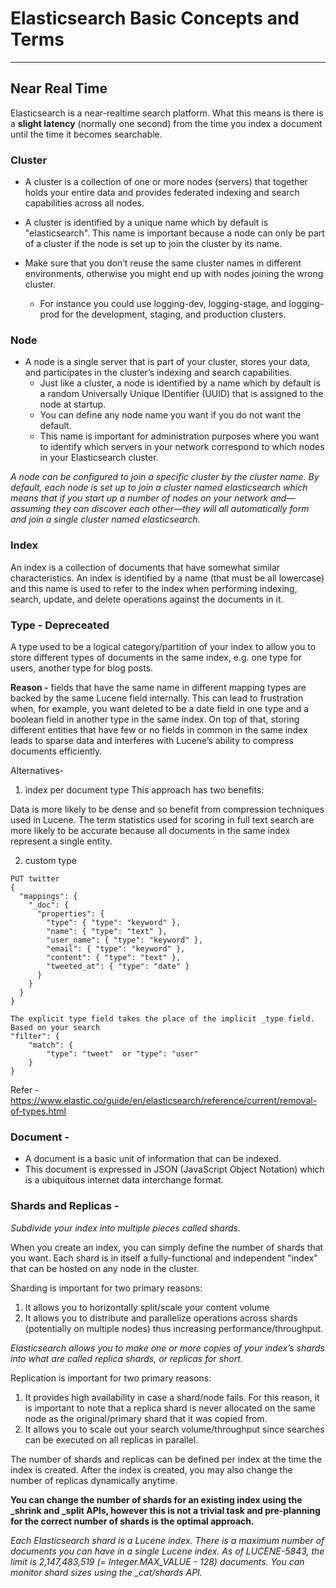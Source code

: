 # Elasticsearch Basic Concepts and Terms
---

## Near Real Time
Elasticsearch is a near-realtime search platform. What this means is there is a **slight latency** (normally one second) from the time you index a document until the time it becomes searchable.

### Cluster
- A cluster is a collection of one or more nodes (servers) that together holds your entire data and provides federated indexing and search capabilities across all nodes. 
- A cluster is identified by a unique name which by default is "elasticsearch". This name is important because a node can only be part of a cluster if the node is set up to join the cluster by its name.

- Make sure that you don’t reuse the same cluster names in different environments, otherwise you might end up with nodes joining the wrong cluster.

  - For instance you could use logging-dev, logging-stage, and logging-prod for the development, staging, and production clusters.

### Node

- A node is a single server that is part of your cluster, stores your data, and participates in the cluster’s indexing and search capabilities. 
  - Just like a cluster, a node is identified by a name which by default is a random Universally Unique IDentifier (UUID) that is assigned to the node at startup. 
  - You can define any node name you want if you do not want the default. 
  - This name is important for administration purposes where you want to identify which servers in your network correspond to which nodes in your Elasticsearch cluster.

*A node can be configured to join a specific cluster by the cluster name. By default, each node is set up to join a cluster named elasticsearch which means that if you start up a number of nodes on your network and—assuming they can discover each other—they will all automatically form and join a single cluster named elasticsearch.*

### Index

An index is a collection of documents that have somewhat similar characteristics.
An index is identified by a name (that must be all lowercase) and this name is used to refer to the index when performing indexing, search, update, and delete operations against the documents in it.

### Type - Depreceated
A type used to be a logical category/partition of your index to allow you to store different types of documents in the same index, e.g. one type for users, another type for blog posts.

**Reason -** fields that have the same name in different mapping types are backed by the same Lucene field internally.
This can lead to frustration when, for example, you want deleted to be a date field in one type and a boolean field in another type in the same index.
On top of that, storing different entities that have few or no fields in common in the same index leads to sparse data and interferes with Lucene’s ability to compress documents efficiently.

Alternatives- 
1. index per document type
This approach has two benefits:

Data is more likely to be dense and so benefit from compression techniques used in Lucene.
The term statistics used for scoring in full text search are more likely to be accurate because all documents in the same index represent a single entity.

2. custom type

```
PUT twitter
{
  "mappings": {
    "_doc": {
      "properties": {
        "type": { "type": "keyword" }, 
        "name": { "type": "text" },
        "user_name": { "type": "keyword" },
        "email": { "type": "keyword" },
        "content": { "type": "text" },
        "tweeted_at": { "type": "date" }
      }
    }
  }
}

The explicit type field takes the place of the implicit _type field.
Based on your search
"filter": {
    "match": {
        "type": "tweet"  or "type": "user"
    }
}
```

Refer - https://www.elastic.co/guide/en/elasticsearch/reference/current/removal-of-types.html

### Document -
- A document is a basic unit of information that can be indexed.
- This document is expressed in JSON (JavaScript Object Notation) which is a ubiquitous internet data interchange format.

### Shards and Replicas -
*Subdivide your index into multiple pieces called shards.*

When you create an index, you can simply define the number of shards that you want. Each shard is in itself a fully-functional and independent "index" that can be hosted on any node in the cluster.

Sharding is important for two primary reasons:

1. It allows you to horizontally split/scale your content volume
2. It allows you to distribute and parallelize operations across shards (potentially on multiple nodes) thus increasing performance/throughput.

*Elasticsearch allows you to make one or more copies of your index’s shards into what are called replica shards, or replicas for short.*

Replication is important for two primary reasons:

1. It provides high availability in case a shard/node fails. For this reason, it is important to note that a replica shard is never allocated on the same node as the original/primary shard that it was copied from.
2. It allows you to scale out your search volume/throughput since searches can be executed on all replicas in parallel.

The number of shards and replicas can be defined per index at the time the index is created.
After the index is created, you may also change the number of replicas dynamically anytime.

**You can change the number of shards for an existing index using the _shrink and _split APIs, however this is not a trivial task and pre-planning for the correct number of shards is the optimal approach.**

*Each Elasticsearch shard is a Lucene index. There is a maximum number of documents you can have in a single Lucene index. As of LUCENE-5843, the limit is 2,147,483,519 (= Integer.MAX_VALUE - 128) documents. You can monitor shard sizes using the _cat/shards API.*